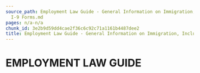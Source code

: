 ```yaml
---
source_path: Employment Law Guide - General Information on Immigration, Including
  I-9 Forms.md
pages: n/a-n/a
chunk_id: 3e2b9d59dd4cae2f36c6c92c71a1161b4487dee2
title: Employment Law Guide - General Information on Immigration, Including I-9 Forms
---
```

# EMPLOYMENT LAW GUIDE
